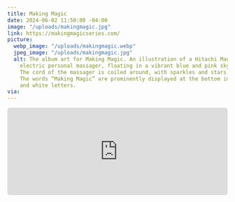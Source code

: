 ```yaml
---
title: Making Magic
date: 2024-06-02 11:50:00 -04:00
image: "/uploads/makingmagic.jpg"
link: https://makingmagicseries.com/
picture:
  webp_image: "/uploads/makingmagic.webp"
  jpeg_image: "/uploads/makingmagic.jpg"
  alt: The album art for Making Magic. An illustration of a Hitachi Magic Wand, an
    electric personal massager, floating in a vibrant blue and pink sky with clouds.
    The cord of the massager is coiled around, with sparkles and stars scattered around.
    The words “Making Magic” are prominently displayed at the bottom in bold pink
    and white letters.
via: 
---
```


<div style="width: 100%; height: 200px; margin-bottom: 20px; border-radius: 6px; overflow:hidden;"><iframe style="width: 100%; height: 200px;" frameborder="no" scrolling="no" allow="clipboard-write" seamless src="https://player.captivate.fm/episode/0b0e5061-72aa-4d9e-ac55-69497016589f"></iframe></div>